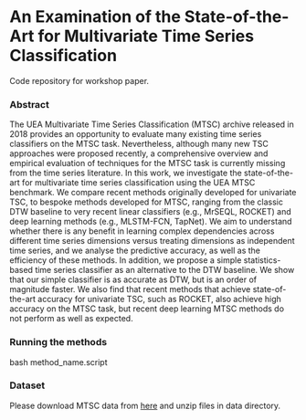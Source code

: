 # An Examination of the State-of-the-Art for Multivariate Time Series Classification
Code repository for workshop paper.


### Abstract

The UEA Multivariate Time Series Classification (MTSC) archive released in 2018 provides an opportunity to evaluate many existing time series classifiers on the MTSC task. Nevertheless, although many new TSC approaches were proposed recently, a comprehensive overview and empirical evaluation of techniques for the MTSC task is currently missing from the time series literature. In this work, we investigate the state-of-the-art for multivariate time series classification using the UEA MTSC benchmark. We compare recent methods originally developed for univariate TSC, to bespoke methods developed for MTSC, ranging from the classic DTW baseline to very recent linear classifiers (e.g., MrSEQL, ROCKET) and deep learning methods (e.g., MLSTM-FCN, TapNet). We aim to understand whether there is any benefit in learning complex dependencies across different time series dimensions versus treating dimensions as independent time series, and we analyse the predictive accuracy, as well as the efficiency of these methods. In addition, we propose a simple statistics-based time series classifier as an alternative to the DTW baseline. We show that our simple classifier is as accurate as DTW, but is an order of magnitude faster. We also find that recent methods that achieve state-of-the-art accuracy for univariate TSC, such as ROCKET, also achieve high accuracy on the MTSC task, but recent deep learning MTSC methods do not perform as well as expected.


### Running the methods

bash method_name.script


### Dataset

Please download MTSC data from [here](http://www.timeseriesclassification.com/) and unzip files in data directory.
